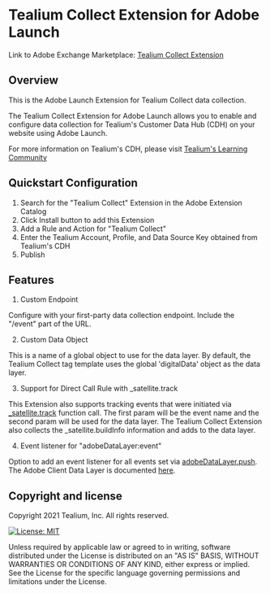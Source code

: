 # Tealium Collect Extension for Adobe Launch

Link to Adobe Exchange Marketplace: [Tealium Collect Extension](https://exchange.adobe.com/experiencecloud.details.104217.tealium-collect-extension-for-adobe-launch.html)

## Overview

This is the Adobe Launch Extension for Tealium Collect data collection.

The Tealium Collect Extension for Adobe Launch allows you to enable and configure data collection for Tealium's Customer Data Hub (CDH) on your website using Adobe Launch.

For more information on Tealium's CDH, please visit [Tealium's Learning Community](https://community.tealiumiq.com/t5/Customer-Data-Hub/Introduction-to-Customer-Data-Hub/ta-p/17571)

## Quickstart Configuration

1. Search for the "Tealium Collect" Extension in the Adobe Extension Catalog
2. Click Install button to add this Extension
3. Add a Rule and Action for "Tealium Collect"
4. Enter the Tealium Account, Profile, and Data Source Key obtained from Tealium's CDH
5. Publish


## Features


1. Custom Endpoint

Configure with your first-party data collection endpoint.  Include the "/event" part of the URL.

2. Custom Data Object

This is a name of a global object to use for the data layer.  By default, the Tealium Collect tag template uses the global 'digitalData' object as the data layer. 

3. Support for Direct Call Rule with \_satellite.track

This Extension also supports tracking events that were initiated via [\_satellite.track](https://docs.adobe.com/content/help/en/launch/using/reference/client-side-info/launch-object-reference.html) function call.  The first param will be the event name and the second param will be used for the data layer.  The Tealium Collect Extension also collects the \_satellite.buildInfo information and adds to the data layer.

4. Event listener for "adobeDataLayer:event"

Option to add an event listener for all events set via [adobeDataLayer.push](https://github.com/adobe/adobe-client-data-layer).  The Adobe Client Data Layer is documented [here](https://experienceleague.adobe.com/docs/experience-manager-core-components/using/developing/data-layer/overview.html?lang=en#events).


## Copyright and license

Copyright 2021 Tealium, Inc. All rights reserved.

[![License: MIT](https://img.shields.io/badge/License-MIT-yellow.svg)](https://opensource.org/licenses/MIT)

Unless required by applicable law or agreed to in writing, software
distributed under the License is distributed on an "AS IS" BASIS,
WITHOUT WARRANTIES OR CONDITIONS OF ANY KIND, either express or implied.
See the License for the specific language governing permissions and
limitations under the License.

